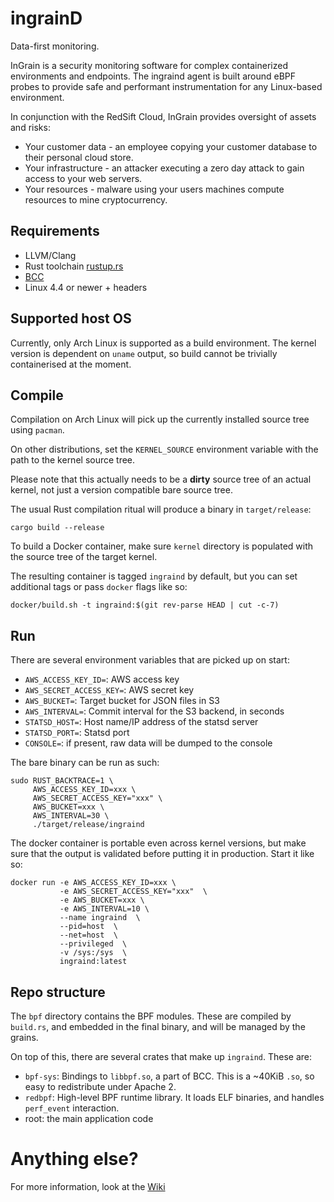 ingrainD
========

Data-first monitoring.

InGrain is a security monitoring software for complex containerized
environments and endpoints. The ingraind agent is built around eBPF probes to
provide safe and performant instrumentation for any Linux-based environment.

In conjunction with the RedSift Cloud, InGrain provides oversight of assets and
risks:
 * Your customer data - an employee copying your customer database to their
   personal cloud store.
 * Your infrastructure - an attacker executing a zero day attack to gain access
   to your web servers.
 * Your resources - malware using your users machines compute resources to mine
   cryptocurrency.

## Requirements
 
 * LLVM/Clang
 * Rust toolchain [rustup.rs](https://rustup.rs)
 * [BCC](https://github.com/iovisor/bcc)
 * Linux 4.4 or newer + headers
 
## Supported host OS

Currently, only Arch Linux is supported as a build environment. The kernel
version is dependent on `uname` output, so build cannot be trivially
containerised at the moment.

## Compile

Compilation on Arch Linux will pick up the currently installed source tree using
`pacman`.

On other distributions, set the `KERNEL_SOURCE` environment variable with the
path to the kernel source tree.

Please note that this actually needs to be a **dirty** source tree of an actual
kernel, not just a version compatible bare source tree.

The usual Rust compilation ritual will produce a binary in `target/release`:

    cargo build --release
    
To build a Docker container, make sure `kernel` directory is populated with the
source tree of the target kernel.

The resulting container is tagged `ingraind` by default, but you can set
additional tags or pass `docker` flags like so:

    docker/build.sh -t ingraind:$(git rev-parse HEAD | cut -c-7)
    
## Run

There are several environment variables that are picked up on start:
 * `AWS_ACCESS_KEY_ID=`: AWS access key
 * `AWS_SECRET_ACCESS_KEY=`: AWS secret key
 * `AWS_BUCKET=`: Target bucket for JSON files in S3
 * `AWS_INTERVAL=`: Commit interval for the S3 backend, in seconds
 * `STATSD_HOST=`: Host name/IP address of the statsd server
 * `STATSD_PORT=`: Statsd port
 * `CONSOLE=`: if present, raw data will be dumped to the console
 
The bare binary can be run as such:
 
    sudo RUST_BACKTRACE=1 \
         AWS_ACCESS_KEY_ID=xxx \
         AWS_SECRET_ACCESS_KEY="xxx" \
         AWS_BUCKET=xxx \
         AWS_INTERVAL=30 \
         ./target/release/ingraind
         
The docker container is portable even across kernel versions, but make sure that
the output is validated before putting it in production. Start it like so:

    docker run -e AWS_ACCESS_KEY_ID=xxx \
               -e AWS_SECRET_ACCESS_KEY="xxx"  \
               -e AWS_BUCKET=xxx \
               -e AWS_INTERVAL=10 \
               --name ingraind  \
               --pid=host  \
               --net=host  \
               --privileged  \
               -v /sys:/sys  \
               ingraind:latest
    
## Repo structure

The `bpf` directory contains the BPF modules. These are compiled by `build.rs`,
and embedded in the final binary, and will be managed by the grains.

On top of this, there are several crates that make up `ingraind`.
These are:

 * `bpf-sys`: Bindings to `libbpf.so`, a part of BCC. This is a ~40KiB `.so`, so
   easy to redistribute under Apache 2.
 * `redbpf`: High-level BPF runtime library. It loads ELF binaries, and handles
   `perf_event` interaction.
 * root: the main application code
 
# Anything else?

For more information, look at the [Wiki](https://github.com/redsift/ingraind/wiki)
